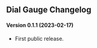 Dial Gauge Changelog
--------------
#### Version 0.1.1 (2023-02-17)

- First public release.


[@smontanus]: https://github.com/smontanus
